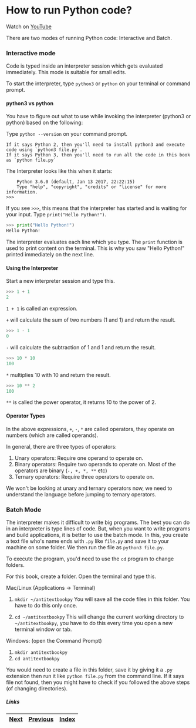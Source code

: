 # How to run Python code?

Watch on [YouTube](https://www.youtube.com/watch?v=wSqRUTS7uAg)

There are two modes of running Python code: Interactive and Batch.

### Interactive mode
Code is typed inside an interpreter session which gets evaluated immediately. This mode is suitable for small edits. 

To start the interpreter, type `python3` or `python` on your terminal or command prompt.

#### python3 vs python
You have to figure out what to use while invoking the interpreter (python3 or python) based on the following:

Type `python --version` on your command prompt. 

    If it says Python 2, then you'll need to install python3 and execute code using `python3 file.py`.
    If it says Python 3, then you'll need to run all the code in this book as `python file.py`


The Interpreter looks like this when it starts:

```
    Python 3.6.0 (default, Jan 13 2017, 22:22:15)
    Type "help", "copyright", "credits" or "license" for more information.
>>>
```

If you see `>>>`, this means that the interpreter has started and is waiting for your input. Type `print("Hello Python!")`.

```python
>>> print("Hello Python!")
Hello Python!
```

The interpreter evaluates each line which you type. The `print` function is used to print content on the terminal. This is why you saw "Hello Python!" printed immediately on the next line.

#### Using the Interpreter

Start a new interpreter session and type this.

```python
>>> 1 + 1
2
```

`1 + 1` is called an expression. 

`+` will calculate the sum of two numbers (1 and 1) and return the result.

```python
>>> 1 - 1
0
```

`-` will calculate the subtraction of 1 and 1 and return the result. 

```python
>>> 10 * 10
100
```

`*` multiplies 10 with 10 and return the result.

```python
>>> 10 ** 2
100
```

`**` is called the power operator, it returns 10 to the power of 2.

#### Operator Types

In the above expressions, `+`, `-`, `*` are called operators, they operate on numbers (which are called operands).

In general, there are three types of operators:

1. Unary operators: Require one operand to operate on. 
1. Binary operators: Require two operands to operate on. Most of the operators are binary (`-, +, *, **` etc)
1. Ternary operators: Require three operators to operate on. 

We won't be looking at unary and ternary operators now, we need to understand the language before jumping to ternary operators.

### Batch Mode
The interpreter makes it difficult to write big programs. The best you can do in an interpreter is type lines of code. But, when you want to write programs and build applications, it is better to use the batch mode. In this, you create a text file who's name ends with `.py` like `file.py` and save it to your machine on some folder. We then run the file as `python3 file.py`.

To execute the program, you'd need to use the `cd` program to change folders.

For this book, create a folder. Open the terminal and type this.

Mac/Linux (Applications -> Terminal)

1. `mkdir ~/antitextbookpy`
You will save all the code files in this folder. You have to do this only once.

2. `cd ~/antitextbookpy`
This will change the current working directory to `~/antitextbookpy`, you have to do this every time you open a new terminal window or tab.

Windows: (open the Command Prompt)

1. `mkdir antitextbookpy`
1. `cd antitextbookpy`

You would need to create a file in this folder, save it by giving it a `.py` extension then run it like `python file.py` from the command line. If it says file not found, then you might have to check if you followed the above steps (of changing directories).

##### Links

|[Next](03-01-understanding-variables.md) | [Previous](01-intro-to-python.md) |  [Index](https://github.com/thewhitetulip/build-app-with-python-antitextbook/blob/master/SUMMARY.md)
| --------| --------| --------| 
